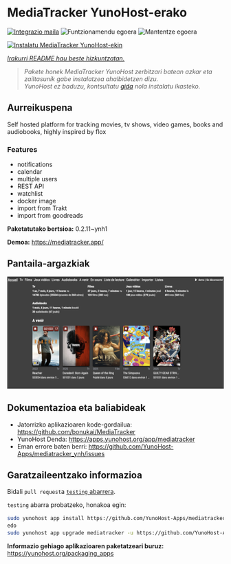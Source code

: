 <!--
Ohart ongi: README hau automatikoki sortu da <https://github.com/YunoHost/apps/tree/master/tools/readme_generator>ri esker
EZ editatu eskuz.
-->

# MediaTracker YunoHost-erako

[![Integrazio maila](https://apps.yunohost.org/badge/integration/mediatracker)](https://ci-apps.yunohost.org/ci/apps/mediatracker/)
![Funtzionamendu egoera](https://apps.yunohost.org/badge/state/mediatracker)
![Mantentze egoera](https://apps.yunohost.org/badge/maintained/mediatracker)

[![Instalatu MediaTracker YunoHost-ekin](https://install-app.yunohost.org/install-with-yunohost.svg)](https://install-app.yunohost.org/?app=mediatracker)

*[Irakurri README hau beste hizkuntzatan.](./ALL_README.md)*

> *Pakete honek MediaTracker YunoHost zerbitzari batean azkar eta zailtasunik gabe instalatzea ahalbidetzen dizu.*  
> *YunoHost ez baduzu, kontsultatu [gida](https://yunohost.org/install) nola instalatu ikasteko.*

## Aurreikuspena

Self hosted platform for tracking movies, tv shows, video games, books and audiobooks, highly inspired by flox

### Features

- notifications
- calendar
- multiple users
- REST API
- watchlist
- docker image
- import from Trakt
- import from goodreads


**Paketatutako bertsioa:** 0.2.11~ynh1

**Demoa:** <https://mediatracker.app/>

## Pantaila-argazkiak

![MediaTracker(r)en pantaila-argazkia](./doc/screenshots/screenshot.png)

## Dokumentazioa eta baliabideak

- Jatorrizko aplikazioaren kode-gordailua: <https://github.com/bonukai/MediaTracker>
- YunoHost Denda: <https://apps.yunohost.org/app/mediatracker>
- Eman errore baten berri: <https://github.com/YunoHost-Apps/mediatracker_ynh/issues>

## Garatzaileentzako informazioa

Bidali `pull request`a [`testing` abarrera](https://github.com/YunoHost-Apps/mediatracker_ynh/tree/testing).

`testing` abarra probatzeko, honakoa egin:

```bash
sudo yunohost app install https://github.com/YunoHost-Apps/mediatracker_ynh/tree/testing --debug
edo
sudo yunohost app upgrade mediatracker -u https://github.com/YunoHost-Apps/mediatracker_ynh/tree/testing --debug
```

**Informazio gehiago aplikazioaren paketatzeari buruz:** <https://yunohost.org/packaging_apps>
